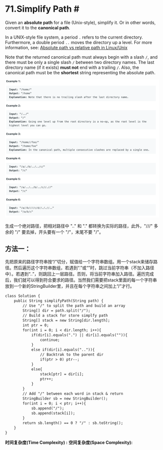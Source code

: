 # 71.Simplify Path \#

Given an **absolute path** for a file \(Unix-style\), simplify it. Or in other words, convert it to the **canonical path**.

In a UNIX-style file system, a period `.` refers to the current directory. Furthermore, a double period `..` moves the directory up a level. For more information, see: [Absolute path vs relative path in Linux/Unix](https://www.linuxnix.com/abslute-path-vs-relative-path-in-linuxunix/)

Note that the returned canonical path must always begin with a slash `/`, and there must be only a single slash `/` between two directory names. The last directory name \(if it exists\) **must not** end with a trailing `/`. Also, the canonical path must be the **shortest** string representing the absolute path.

![](.gitbook/assets/image%20%2852%29.png)

生成一个绝对路径，把相对路径中 ".." 和 "." 都转换为实际的路径，此外，"///" 多余的 "/" 要去掉，开头要有一个 "/"，末尾不要 "/"。

## 方法一：

先把原来的路径字符串按“/”切分，赋值给一个字符串数组。用一个stack来储存路径。然后遍历这个字符串数组，若遇到“.”或“”时，跳过当前字符串（不加入路径中）。若遇到“..”，则跳回上一层路径。否则，将当前字符串加入路径。遍历完成后，我们就可以得到符合要求的路径。当然我们需要把stack里面的每一个字符串放到一个新的StringBuilder里，并且在每个字符串之间加上“/”才行。

```text
class Solution {
    public String simplifyPath(String path) {
        // Use "/" to split the path and build an array
        String[] dir = path.split("/");
        // Build a stack for store simplfy path
        String[] stack = new String[dir.length];
        int ptr = 0;
        for(int i = 0; i < dir.length; i++){
            if(dir[i].equals(".") || dir[i].equals("")){
                continue;
            }
            else if(dir[i].equals("..")){
                // Backtrak to the parent dir
                if(ptr > 0) ptr--;
            }
            else{
                stack[ptr] = dir[i];
                ptr++;
            }
        }
        // Add "/" between each word in stack & return
        StringBuilder sb = new StringBuilder();
        for(int i = 0; i < ptr; i++){
            sb.append("/");
            sb.append(stack[i]);
        }
        return sb.length() == 0 ? "/" : sb.toString();
    }
}
```

**时间复杂度\(Time Complexity\) :**           **空间复杂度\(Space Complexity\):** 


